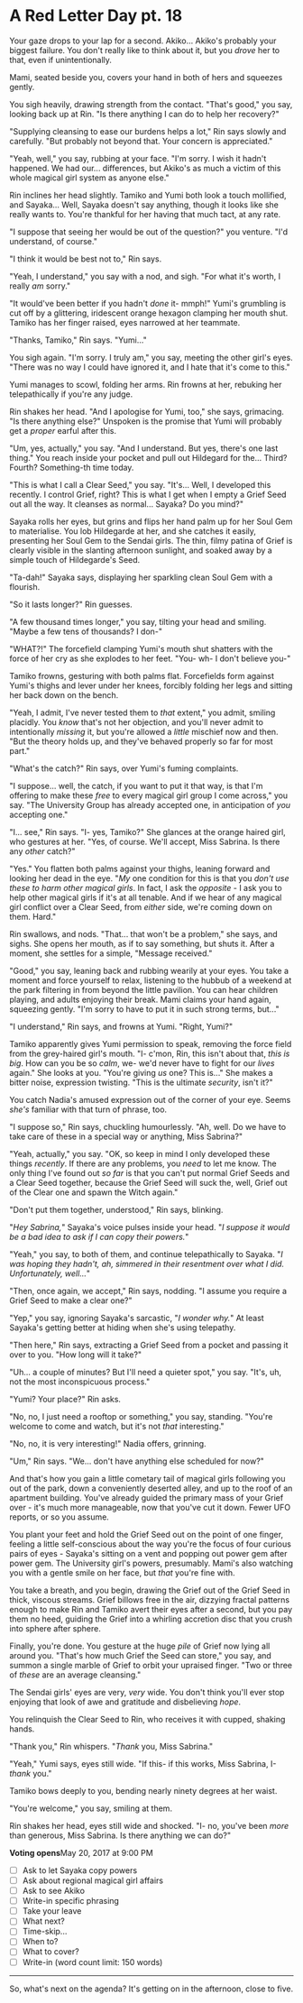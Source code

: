 # A Red Letter Day pt. 18

Your gaze drops to your lap for a second. Akiko... Akiko's probably your biggest failure. You don't really like to think about it, but you *drove* her to that, even if unintentionally.

Mami, seated beside you, covers your hand in both of hers and squeezes gently.

You sigh heavily, drawing strength from the contact. "That's good," you say, looking back up at Rin. "Is there anything I can do to help her recovery?"

"Supplying cleansing to ease our burdens helps a lot," Rin says slowly and carefully. "But probably not beyond that. Your concern is appreciated."

"Yeah, well," you say, rubbing at your face. "I'm sorry. I wish it hadn't happened. We had our... differences, but Akiko's as much a victim of this whole magical girl system as anyone else."

Rin inclines her head slightly. Tamiko and Yumi both look a touch mollified, and Sayaka... Well, Sayaka doesn't say anything, though it looks like she really wants to. You're thankful for her having that much tact, at any rate.

"I suppose that seeing her would be out of the question?" you venture. "I'd understand, of course."

"I think it would be best not to," Rin says.

"Yeah, I understand," you say with a nod, and sigh. "For what it's worth, I really *am* sorry."

"It would've been better if you hadn't *done* it- mmph!" Yumi's grumbling is cut off by a glittering, iridescent orange hexagon clamping her mouth shut. Tamiko has her finger raised, eyes narrowed at her teammate.

"Thanks, Tamiko," Rin says. "Yumi..."

You sigh again. "I'm sorry. I truly am," you say, meeting the other girl's eyes. "There was no way I could have ignored it, and I hate that it's come to this."

Yumi manages to scowl, folding her arms. Rin frowns at her, rebuking her telepathically if you're any judge.

Rin shakes her head. "And I apologise for Yumi, too," she says, grimacing. "Is there anything else?" Unspoken is the promise that Yumi will probably get a *proper* earful after this.

"Um, yes, actually," you say. "And I understand. But yes, there's one last thing." You reach inside your pocket and pull out Hildegard for the... Third? Fourth? Something-th time today.

"This is what I call a Clear Seed," you say. "It's... Well, I developed this recently. I control Grief, right? This is what I get when I empty a Grief Seed out all the way. It cleanses as normal... Sayaka? Do you mind?"

Sayaka rolls her eyes, but grins and flips her hand palm up for her Soul Gem to materialise. You lob Hildegarde at her, and she catches it easily, presenting her Soul Gem to the Sendai girls. The thin, filmy patina of Grief is clearly visible in the slanting afternoon sunlight, and soaked away by a simple touch of Hildegarde's Seed.

"Ta-dah!" Sayaka says, displaying her sparkling clean Soul Gem with a flourish.

"So it lasts longer?" Rin guesses.

"A few thousand times longer," you say, tilting your head and smiling. "Maybe a few tens of thousands? I don-"

"WHAT?!" The forcefield clamping Yumi's mouth shut shatters with the force of her cry as she explodes to her feet. "You- wh- I don't believe you-"

Tamiko frowns, gesturing with both palms flat. Forcefields form against Yumi's thighs and lever under her knees, forcibly folding her legs and sitting her back down on the bench.

"Yeah, I admit, I've never tested them to *that* extent," you admit, smiling placidly. You *know* that's not her objection, and you'll never admit to intentionally *missing* it, but you're allowed a *little* mischief now and then. "But the theory holds up, and they've behaved properly so far for most part."

"What's the catch?" Rin says, over Yumi's fuming complaints.

"I suppose... well, the catch, if you want to put it that way, is that I'm offering to make these *free* to every magical girl group I come across," you say. "The University Group has already accepted one, in anticipation of *you* accepting one."

"I... see," Rin says. "I- yes, Tamiko?" She glances at the orange haired girl, who gestures at her. "Yes, of course. We'll accept, Miss Sabrina. Is there any *other* catch?"

"Yes." You flatten both palms against your thighs, leaning forward and looking her dead in the eye. "*My* one condition for this is that you *don't use these to harm other magical girls*. In fact, I ask the *opposite* - I ask you to help other magical girls if it's at all tenable. And if we hear of any magical girl conflict over a Clear Seed, from *either* side, we're coming down on them. Hard."

Rin swallows, and nods. "That... that won't be a problem," she says, and sighs. She opens her mouth, as if to say something, but shuts it. After a moment, she settles for a simple, "Message received."

"Good," you say, leaning back and rubbing wearily at your eyes. You take a moment and force yourself to relax, listening to the hubbub of a weekend at the park filtering in from beyond the little pavilion. You can hear children playing, and adults enjoying their break. Mami claims your hand again, squeezing gently. "I'm sorry to have to put it in such strong terms, but..."

"I understand," Rin says, and frowns at Yumi. "Right, Yumi?"

Tamiko apparently gives Yumi permission to speak, removing the force field from the grey-haired girl's mouth. "I- c'mon, Rin, this isn't about that, *this is big*. How can you be so *calm*, we- we'd never have to fight for our *lives* again." She looks at you. "You're giving *us* one? This is..." She makes a bitter noise, expression twisting. "This is the ultimate *security*, isn't it?"

You catch Nadia's amused expression out of the corner of your eye. Seems *she's* familiar with that turn of phrase, too.

"I suppose so," Rin says, chuckling humourlessly. "Ah, well. Do we have to take care of these in a special way or anything, Miss Sabrina?"

"Yeah, actually," you say. "OK, so keep in mind I only developed these things *recently*. If there are any problems, you *need* to let me know. The only thing I've found out *so far* is that you can't put normal Grief Seeds and a Clear Seed together, because the Grief Seed will suck the, well, Grief out of the Clear one and spawn the Witch again."

"Don't put them together, understood," Rin says, blinking.

"*Hey Sabrina,*" Sayaka's voice pulses inside your head. "*I suppose it would be a bad idea to ask if I can copy their powers.*"

"Yeah," you say, to both of them, and continue telepathically to Sayaka. "*I was hoping they hadn't, ah, simmered in their resentment over what I did. Unfortunately, well...*"

"Then, once again, we accept," Rin says, nodding. "I assume you require a Grief Seed to make a clear one?"

"Yep," you say, ignoring Sayaka's sarcastic, "*I wonder why.*" At least Sayaka's getting better at hiding when she's using telepathy.

"Then here," Rin says, extracting a Grief Seed from a pocket and passing it over to you. "How long will it take?"

"Uh... a couple of minutes? But I'll need a quieter spot," you say. "It's, uh, not the most inconspicuous process."

"Yumi? Your place?" Rin asks.

"No, no, I just need a rooftop or something," you say, standing. "You're welcome to come and watch, but it's not *that* interesting."

"No, no, it is very interesting!" Nadia offers, grinning.

"Um," Rin says. "We... don't have anything else scheduled for now?"

And that's how you gain a little cometary tail of magical girls following you out of the park, down a conveniently deserted alley, and up to the roof of an apartment building. You've already guided the primary mass of your Grief over - it's much more manageable, now that you've cut it down. Fewer UFO reports, or so you assume.

You plant your feet and hold the Grief Seed out on the point of one finger, feeling a little self-conscious about the way you're the focus of four curious pairs of eyes - Sayaka's sitting on a vent and popping out power gem after power gem. The University girl's powers, presumably. Mami's also watching you with a gentle smile on her face, but *that* you're fine with.

You take a breath, and you begin, drawing the Grief out of the Grief Seed in thick, viscous streams. Grief billows free in the air, dizzying fractal patterns enough to make Rin and Tamiko avert their eyes after a second, but you pay them no heed, guiding the Grief into a whirling accretion disc that you crush into sphere after sphere.

Finally, you're done. You gesture at the huge *pile* of Grief now lying all around you. "That's how much Grief the Seed can store," you say, and summon a single marble of Grief to orbit your upraised finger. "Two or three of *these* are an average cleansing."

The Sendai girls' eyes are very, *very* wide. You don't think you'll ever stop enjoying that look of awe and gratitude and disbelieving *hope*.

You relinquish the Clear Seed to Rin, who receives it with cupped, shaking hands.

"Thank you," Rin whispers. "*Thank* you, Miss Sabrina."

"Yeah," Yumi says, eyes still wide. "If this- if this works, Miss Sabrina, I- *thank* you."

Tamiko bows deeply to you, bending nearly ninety degrees at her waist.

"You're welcome," you say, smiling at them.

Rin shakes her head, eyes still wide and shocked. "I- no, you've been *more* than generous, Miss Sabrina. Is there anything we can do?"

**Voting opens**May 20, 2017 at 9:00 PM

- [ ] Ask to let Sayaka copy powers
- [ ] Ask about regional magical girl affairs
- [ ] Ask to see Akiko
- [ ] Write-in specific phrasing
- [ ] Take your leave
- [ ] What next?
- [ ] Time-skip...
- [ ] When to?
- [ ] What to cover?
- [ ] Write-in (word count limit: 150 words)

---

So, what's next on the agenda? It's getting on in the afternoon, close to five.

